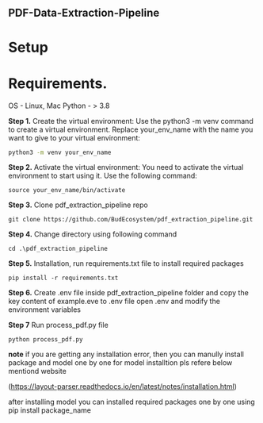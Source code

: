 ## PDF-Data-Extraction-Pipeline

# Setup

# Requirements.
OS - Linux, Mac
Python -  > 3.8

**Step 1.**
Create the virtual environment: Use the python3 -m venv command to create a virtual environment. Replace your_env_name with the name you want to give to your virtual environment:
```bash
python3 -m venv your_env_name
```

**Step 2.**
Activate the virtual environment: You need to activate the virtual environment to start using it. Use the following command:

`source your_env_name/bin/activate`

**Step 3.**
Clone pdf_extraction_pipeline repo

`git clone https://github.com/BudEcosystem/pdf_extraction_pipeline.git`

**Step 4.**
Change directory using following command

`cd .\pdf_extraction_pipeline`

**Step 5.**
Installation, run requirements.txt file to install required packages

`pip install -r requirements.txt`

**Step 6.**
Create .env file inside pdf_extraction_pipeline folder and copy the key content of example.eve to .env file
open .env and modify the environment variables 

**Step 7**
Run process_pdf.py file

`python process_pdf.py`


**note** 
if you are getting any installation error, then you can manully install package and model one by one
for model installtion pls refere below mentiond website

(https://layout-parser.readthedocs.io/en/latest/notes/installation.html)

after installing model you can installed required packages one by one using pip install package_name
